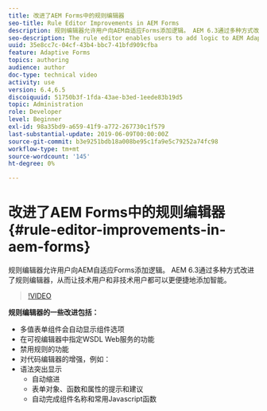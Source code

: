 ```yaml
---
title: 改进了AEM Forms中的规则编辑器
seo-title: Rule Editor Improvements in AEM Forms
description: 规则编辑器允许用户向AEM自适应Forms添加逻辑。 AEM 6.3通过多种方式改进了规则编辑器，从而让技术用户和非技术用户都可以更便捷地添加智能。
seo-description: The rule editor enables users to add logic to AEM Adaptive Forms. AEM 6.3 improves the rule editor in several ways making it easier and faster for both technical and non-technical users alike to add intelligence.
uuid: 35e8cc7c-04cf-43b4-bbc7-41bfd909cfba
feature: Adaptive Forms
topics: authoring
audience: author
doc-type: technical video
activity: use
version: 6.4,6.5
discoiquuid: 51750b3f-1fda-43ae-b3ed-1eede83b19d5
topic: Administration
role: Developer
level: Beginner
exl-id: 98a35bd9-a659-41f9-a772-267730c1f579
last-substantial-update: 2019-06-09T00:00:00Z
source-git-commit: b3e9251bdb18a008be95c1fa9e5c79252a74fc98
workflow-type: tm+mt
source-wordcount: '145'
ht-degree: 0%

---
```


# 改进了AEM Forms中的规则编辑器 {#rule-editor-improvements-in-aem-forms}

规则编辑器允许用户向AEM自适应Forms添加逻辑。 AEM 6.3通过多种方式改进了规则编辑器，从而让技术用户和非技术用户都可以更便捷地添加智能。

>[!VIDEO](https://video.tv.adobe.com/v/19653?quality=12&learn=on)

**规则编辑器的一些改进包括：**

* 多值表单组件会自动显示组件选项
* 在可视编辑器中指定WSDL Web服务的功能
* 禁用规则的功能
* 对代码编辑器的增强，例如：
* 语法突出显示
   * 自动缩进
   * 表单对象、函数和属性的提示和建议
   * 自动完成组件名称和常用Javascript函数
